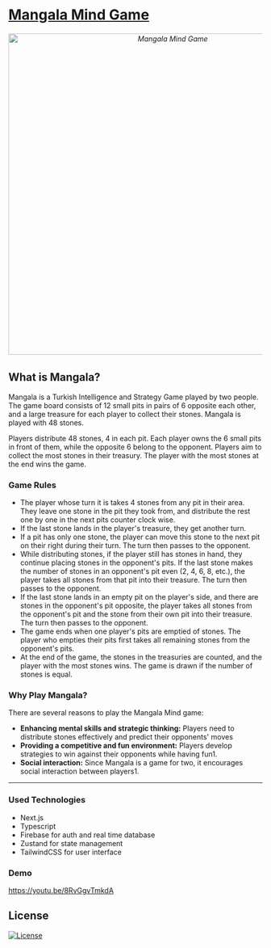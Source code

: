 # [Mangala Mind Game](https://mangala-game.vercel.app)

<h6 align="center">
<a href="[https://magicpyramid.vercel.app/](https://mangala-game.vercel.app/)">
<img width="636" alt="Mangala Mind Game" src="https://github.com/mustafadalga/mangala/assets/25087769/0f1a8d9a-e9af-455c-a0c9-7a8193533ba5"></a>
</h6>

## What is Mangala?
Mangala is a Turkish Intelligence and Strategy Game played by two people. The game board consists of 12 small pits in pairs of 6 opposite each other, and a large treasure for each player to collect their stones. Mangala is played with 48 stones.

Players distribute 48 stones, 4 in each pit. Each player owns the 6 small pits in front of them, while the opposite 6 belong to the opponent. Players aim to collect the most stones in their treasury. The player with the most stones at the end wins the game.

### Game Rules
* The player whose turn it is takes 4 stones from any pit in their area. They leave one stone in the pit they took from, and distribute the rest one by one in the next pits counter clock wise.
* If the last stone lands in the player's treasure, they get another turn.
* If a pit has only one stone, the player can move this stone to the next pit on their right during their turn. The turn then passes to the opponent.
* While distributing stones, if the player still has stones in hand, they continue placing stones in the opponent's pits. If the last stone makes the number of stones in an opponent's pit even (2, 4, 6, 8, etc.), the player takes all stones from that pit into their treasure. The turn then passes to the opponent.
* If the last stone lands in an empty pit on the player's side, and there are stones in the opponent's pit opposite, the player takes all stones from the opponent's pit and the stone from their own pit into their treasure. The turn then passes to the opponent.
* The game ends when one player's pits are emptied of stones. The player who empties their pits first takes all remaining stones from the opponent's pits.
* At the end of the game, the stones in the treasuries are counted, and the player with the most stones wins. The game is drawn if the number of stones is equal.

### Why Play Mangala?
There are several reasons to play the Mangala Mind game:
* **Enhancing mental skills and strategic thinking:** Players need to distribute stones effectively and predict their opponents' moves
* **Providing a competitive and fun environment:** Players develop strategies to win against their opponents while having fun​1​.
* **Social interaction:** Since Mangala is a game for two, it encourages social interaction between players​1​.

<hr/>

### Used Technologies
*  Next.js
*  Typescript
*  Firebase for auth and real time database
*  Zustand for state management
*  TailwindCSS for user interface


### Demo
 https://youtu.be/8RvGgvTmkdA

## License
[![License](https://img.shields.io/badge/LICENSE-GPL--3.0-orange)](https://github.com/mustafadalga/mangala/blob/main/LICENSE)
